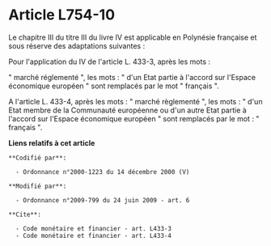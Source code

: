 # Article L754-10

Le chapitre III du titre III du livre IV est applicable en Polynésie française et sous réserve des adaptations suivantes : 

Pour l'application du IV de l'article L. 433-3, après les mots : 

" marché réglementé ", les mots : " d'un Etat partie à l'accord sur l'Espace économique européen " sont remplacés par le mot
" français ".

A l'article L. 433-4, après les mots : " marché règlementé ", les mots : " d'un Etat membre de la Communauté européenne ou
d'un autre Etat partie à l'accord sur l'Espace économique européen " sont remplacés par le mot : " français ".

**Liens relatifs à cet article**

	**Codifié par**:

	  - Ordonnance n°2000-1223 du 14 décembre 2000 (V)

	**Modifié par**:

	  - Ordonnance n°2009-799 du 24 juin 2009 - art. 6

	**Cite**:

	  - Code monétaire et financier - art. L433-3
	  - Code monétaire et financier - art. L433-4
